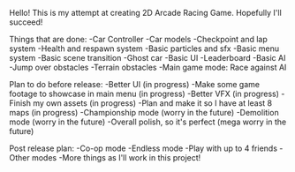 Hello!
This is my attempt at creating 2D Arcade Racing Game. Hopefully I'll succeed!

Things that are done:
-Car Controller
-Car models
-Checkpoint and lap system
-Health and respawn system
-Basic particles and sfx
-Basic menu system
-Basic scene transition
-Ghost car
-Basic UI
-Leaderboard
-Basic AI
-Jump over obstacles
-Terrain obstacles
-Main game mode: Race against AI

Plan to do before release:
-Better UI (in progress)
-Make some game footage to showcase in main menu (in progress)
-Better VFX (in progress)
-Finish my own assets (in progress)
-Plan and make it so I have at least 8 maps (in progress)
-Championship mode (worry in the future)
-Demolition mode (worry in the future)
-Overall polish, so it's perfect (mega worry in the future)

Post release plan:
-Co-op mode
-Endless mode
-Play with up to 4 friends
-Other modes
-More things as I'll work in this project!
